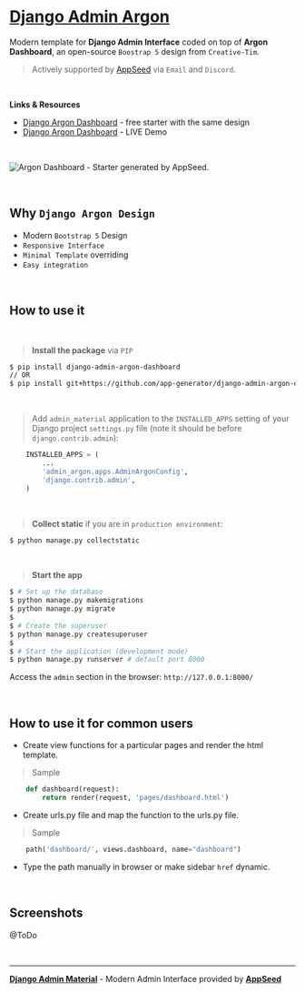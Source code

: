 # [Django Admin Argon](https://github.com/app-generator/django-admin-argon-dashboard)

Modern template for **Django Admin Interface** coded on top of **Argon Dashboard**, an open-source `Boostrap 5` design from `Creative-Tim`.

> Actively supported by [AppSeed](https://appseed.us/) via `Email` and `Discord`.

<br>

**Links & Resources**

- [Django Argon Dashboard](https://appseed.us/product/argon-dashboard/django/) - free starter with the same design
- [Django Argon Dashboard](https://django-argon-dashboard.appseed-srv1.com/) - LIVE Demo

<br />

![Argon Dashboard - Starter generated by AppSeed.](https://user-images.githubusercontent.com/51070104/183684596-4b29a886-f13d-4da5-98d3-12b5b90df47f.png)

<br />

## Why `Django Argon Design`

- Modern `Bootstrap 5` Design
- `Responsive Interface`
- `Minimal Template` overriding
- `Easy integration`

<br />

## How to use it

<br />

> **Install the package** via `PIP` 

```bash
$ pip install django-admin-argon-dashboard
// OR
$ pip install git+https://github.com/app-generator/django-admin-argon-dashboard.git
```

<br />

> Add `admin_material` application to the `INSTALLED_APPS` setting of your Django project `settings.py` file (note it should be before `django.contrib.admin`):

```python
    INSTALLED_APPS = (
        ...
        'admin_argon.apps.AdminArgonConfig',
        'django.contrib.admin',
    )
```

<br />

> **Collect static** if you are in `production environment`:

```bash
$ python manage.py collectstatic
```

<br />

> **Start the app**

```bash
$ # Set up the database
$ python manage.py makemigrations
$ python manage.py migrate
$
$ # Create the superuser
$ python manage.py createsuperuser
$
$ # Start the application (development mode)
$ python manage.py runserver # default port 8000
```

Access the `admin` section in the browser: `http://127.0.0.1:8000/`

<br />

## How to use it for common users

- Create view functions for a particular pages and render the html template.

> Sample

```python
    def dashboard(request):
        return render(request, 'pages/dashboard.html')
```

- Create urls.py file and map the function to the urls.py file.

> Sample

```python
    path('dashboard/', views.dashboard, name="dashboard")
```

- Type the path manually in browser or make sidebar `href` dynamic.

<br />

## Screenshots

@ToDo

<br />

---
**[Django Admin Material](https://github.com/app-generator/django-admin-argon-dashboard)** - Modern Admin Interface provided by **[AppSeed](https://appseed.us/)**
